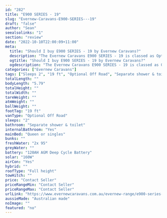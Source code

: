 ```yaml
---
id: "282"
title: "E900 SERIES - 19"
slug: "Evernew-Caravans-E900-SERIES---19"
draft: "false"
author: "Sean"
seealsolinks: "1"
section: "review"
date: "2022-10-10T22:00:09+11:00"
meta:
  title: "Should I buy E900 SERIES - 19 by Evernew Caravans?"
  description: "The Evernew Caravans E900 SERIES - 19 is classed as Optional Off Road, and sleeps 2 people. It is Australian made and comes in at 19 ft. It generally has Separate shower & toilet."
  ogtitle: "Should I buy E900 SERIES - 19 by Evernew Caravans?"
  ogdescription: "The Evernew Caravans E900 SERIES - 19 is classed as Optional Off Road, and sleeps 2 people. It is Australian made and comes in at 19 ft. It generally has Separate shower & toilet."
categories: ["Evernew Caravans"]
tags: ["Sleeps 2", "19 ft", "Optional Off Road", "Separate shower & toilet", "Full height", "Price Unknown"]
totalLength: ""
bodyLength: "5.79"
totalHeight: ""
totalWidth: ""
tareWeight: ""
atmWeight: ""
ballWeight: ""
footTag: "19 ft"
vanType: "Optional Off Road"
sleeps: "2"
bathroom: "Separate shower & toilet"
internalBathroom: "Yes"
mainBed: "Queen or singles"
bunks: ""
freshWater: "2x 95"
greyWater: ""
battery: "120AH AGM Deep Cycle Battery"
solar: "160W"
airCon: "Yes"
hybrid: ""
roofType: "Full height"
towHitch: ""
price: "Contact Seller"
priceRangeMin: "Contact Seller"
priceRangeMax: "Contact Seller"
urlLink: "https://www.evernewcaravans.com.au/evernew-range/e900-series-19"
aussieMade: "Australian made"
noImage: ""
featured: "no"
---
```

